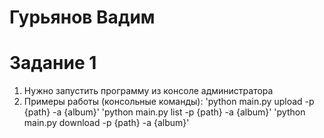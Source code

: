 # Гурьянов Вадим 

# Задание 1
  1. Нужно запустить программу из консоле администратора
  2. Примеры работы (консольные команды):
    'python main.py upload -p {path} -a {album}'
    'python main.py list -p {path} -a {album}'
    'python main.py download -p {path} -a {album}'
